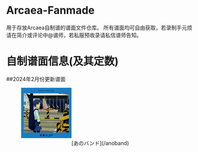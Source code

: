 # Arcaea-Fanmade
用于存放Arcaea自制谱的谱面文件仓库。
所有谱面均可自由获取，若录制手元烦请在简介或评论中@谱师，若私服预收录请私信谱师告知。

# 自制谱面信息(及其定数)

##2024年2月份更新谱面
<figure>
    <img src="/anoband/base.jpg" title="anoband" width="135" high="135"/> 
    <center> [あのバンド](/anoband)</center>
</figure>
